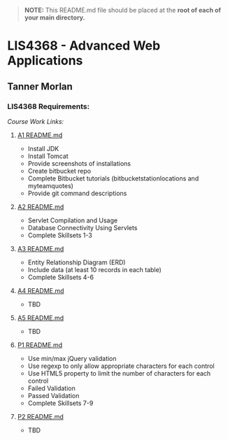 > **NOTE:** This README.md file should be placed at the **root of each of your main directory.**

# LIS4368 - Advanced Web Applications

## Tanner Morlan

### LIS4368 Requirements:

*Course Work Links:*

1. [A1 README.md](a1/README.md "My A1 README.md file")
    - Install JDK
    - Install Tomcat
    - Provide screenshots of installations
    - Create bitbucket repo
    - Complete Bitbucket tutorials
      (bitbucketstationlocations and myteamquotes)
    - Provide git command descriptions

2. [A2 README.md](a2/README.md "My A2 README.md file")
    - Servlet Compilation and Usage
    - Database Connectivity Using Servlets
    - Complete Skillsets 1-3

3. [A3 README.md](a3/README.md "My A3 README.md file")
    - Entity Relationship Diagram (ERD)
    - Include data (at least 10 records in each table)
    - Complete Skillsets 4-6

4. [A4 README.md](a4/README.md "My A4 README.md file")
    - TBD

5. [A5 README.md](a5/README.md "My A5 README.md file")
    - TBD

6. [P1 README.md](p1/README.md "My P1 README.md file")
    - Use min/max jQuery validation
    - Use regexp to only allow appropriate characters for each control
    - Use HTML5 property to limit the number of characters for each control
    - Failed Validation
    - Passed Validation
    - Complete Skillsets 7-9

7. [P2 README.md](p2/README.md "My P2 README.md file")
    - TBD